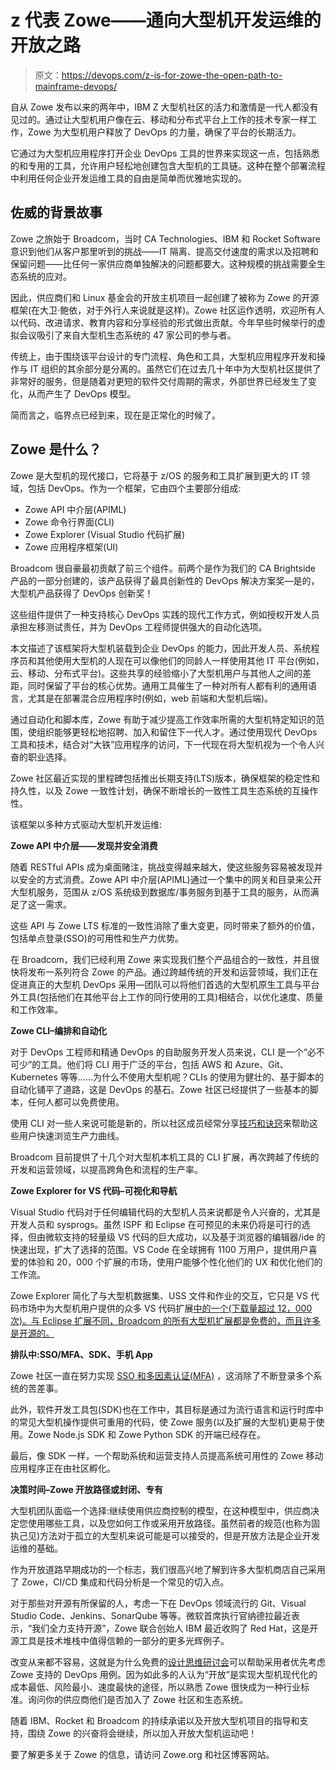 # z 代表 Zowe——通向大型机开发运维的开放之路

> 原文：<https://devops.com/z-is-for-zowe-the-open-path-to-mainframe-devops/>

自从 Zowe 发布以来的两年中，IBM Z 大型机社区的活力和激情是一代人都没有见过的。通过让大型机用户像在云、移动和分布式平台上工作的技术专家一样工作，Zowe 为大型机用户释放了 DevOps 的力量，确保了平台的长期活力。

它通过为大型机应用程序打开企业 DevOps 工具的世界来实现这一点，包括熟悉的和专用的工具，允许用户轻松地创建包含大型机的工具链。这种在整个部署流程中利用任何企业开发运维工具的自由是简单而优雅地实现的。

## 佐威的背景故事

Zowe 之旅始于 Broadcom，当时 CA Technologies、IBM 和 Rocket Software 意识到他们从客户那里听到的挑战——IT 隔离、提高交付速度的需求以及招聘和保留问题——比任何一家供应商单独解决的问题都要大。这种规模的挑战需要全生态系统的应对。

因此，供应商们和 Linux 基金会的开放主机项目一起创建了被称为 Zowe 的开源框架(在大卫·鲍依，对于外行人来说就是这样)。Zowe 社区运作透明，欢迎所有人以代码、改进请求、教育内容和分享经验的形式做出贡献。今年早些时候举行的虚拟会议吸引了来自大型机生态系统的 47 家公司的参与者。

传统上，由于围绕该平台设计的专门流程、角色和工具，大型机应用程序开发和操作与 IT 组织的其余部分是分离的。虽然它们在过去几十年中为大型机社区提供了非常好的服务，但是随着对更短的软件交付周期的需求，外部世界已经发生了变化，从而产生了 DevOps 模型。

简而言之，临界点已经到来，现在是正常化的时候了。

## Zowe 是什么？

Zowe 是大型机的现代接口，它将基于 z/OS 的服务和工具扩展到更大的 IT 领域，包括 DevOps。作为一个框架，它由四个主要部分组成:

*   Zowe API 中介层(APIML)
*   Zowe 命令行界面(CLI)
*   Zowe Explorer (Visual Studio 代码扩展)
*   Zowe 应用程序框架(UI)

Broadcom 很自豪最初贡献了前三个组件。前两个是作为我们的 CA Brightside 产品的一部分创建的，该产品获得了最具创新性的 DevOps 解决方案奖—是的，大型机产品获得了 DevOps 创新奖！

这些组件提供了一种支持核心 DevOps 实践的现代工作方式，例如授权开发人员承担左移测试责任，并为 DevOps 工程师提供强大的自动化选项。

本文描述了该框架将大型机装载到企业 DevOps 的能力，因此开发人员、系统程序员和其他使用大型机的人现在可以像他们的同龄人一样使用其他 IT 平台(例如，云、移动、分布式平台)。这些共享的经验缩小了大型机用户与其他人之间的差距，同时保留了平台的核心优势。通用工具催生了一种对所有人都有利的通用语言，尤其是在部署混合应用程序时(例如，web 前端和大型机后端)。

通过自动化和脚本库，Zowe 有助于减少提高工作效率所需的大型机特定知识的范围，使组织能够更轻松地招聘、加入和留住下一代人才。通过使用现代 DevOps 工具和技术，结合对“大铁”应用程序的访问，下一代现在将大型机视为一个令人兴奋的职业选择。

Zowe 社区最近实现的里程碑包括推出长期支持(LTS)版本，确保框架的稳定性和持久性，以及 Zowe 一致性计划，确保不断增长的一致性工具生态系统的互操作性。

该框架以多种方式驱动大型机开发运维:

**Zowe API 中介层——发现并安全消费**

随着 RESTful APIs 成为桌面赌注，挑战变得越来越大，使这些服务容易被发现并以安全的方式消费。Zowe API 中介层(APIML)通过一个集中的网关和目录来公开大型机服务，范围从 z/OS 系统级到数据库/事务服务到基于工具的服务，从而满足了这一需求。

这些 API 与 Zowe LTS 标准的一致性消除了重大变更，同时带来了额外的价值，包括单点登录(SSO)的可用性和生产力优势。

在 Broadcom，我们已经利用 Zowe 来实现我们整个产品组合的一致性，并且很快将发布一系列符合 Zowe 的产品。通过跨越传统的开发和运营领域，我们正在促进真正的大型机 DevOps 采用—团队可以将他们首选的大型机原生工具与平台外工具(包括他们在其他平台上工作的同行使用的工具)相结合，以优化速度、质量和工作效率。

**Zowe CLI–编排和自动化**

对于 DevOps 工程师和精通 DevOps 的自助服务开发人员来说，CLI 是一个“必不可少”的工具。他们将 CLI 用于广泛的平台，包括 AWS 和 Azure、Git、Kubernetes 等等……为什么不使用大型机呢？CLIs 的使用为健壮的、基于脚本的自动化铺平了道路，这是 DevOps 的基石。Zowe 社区已经提供了一些基本的脚本，任何人都可以免费使用。

使用 CLI 对一些人来说可能是新的，所以社区成员经常分享[技巧和诀窍](https://medium.com/modern-mainframe/zowe-cli-tips-tricks-79607b8dbd4e)来帮助这些用户快速浏览生产力曲线。

Broadcom 目前提供了十几个对大型机本机工具的 CLI 扩展，再次跨越了传统的开发和运营领域，以提高跨角色和流程的生产率。

**Zowe Explorer for VS 代码–可视化和导航**

Visual Studio 代码对于任何编辑代码的大型机人员来说都是令人兴奋的，尤其是开发人员和 sysprogs。虽然 ISPF 和 Eclipse 在可预见的未来仍将是可行的选择，但由微软支持的轻量级 VS 代码的巨大成功，以及基于浏览器的编辑器/ide 的快速出现，扩大了选择的范围。VS Code 在全球拥有 1100 万用户，提供用户喜爱的体验和 20，000 个扩展的市场，使用户能够个性化他们的 UX 和优化他们的工作流。

Zowe Explorer 简化了与大型机数据集、USS 文件和作业的交互，它只是 VS 代码市场中为大型机用户提供的众多 VS 代码扩展[中的一个(下载量超过 12，000 次)。与 Eclipse 扩展不同，Broadcom 的所有大型机扩展都是免费的，而且许多是开源的。](https://marketplace.visualstudio.com/search?term=mainframe&target=VSCode&category=All%20categories&sortBy=Relevance)

**排队中:SSO/MFA、SDK、手机 App**

Zowe 社区一直在努力实现 [SSO 和多因素认证(MFA)](https://medium.com/zowe/single-sign-on-to-z-os-rest-apis-with-zowe-6e35fd022a95) ，这消除了不断登录多个系统的苦差事。

此外，软件开发工具包(SDK)也在工作中，其目标是通过为流行语言和运行时库中的常见大型机操作提供可重用的代码，使 Zowe 服务(以及扩展的大型机)更易于使用。Zowe Node.js SDK 和 Zowe Python SDK 的开端已经存在。

最后，像 SDK 一样，一个帮助系统和运营支持人员提高系统可用性的 Zowe 移动应用程序正在由社区孵化。

**决策时间–Zowe 开放路径或封闭、专有**

大型机团队面临一个选择:继续使用供应商控制的模型，在这种模型中，供应商决定您使用哪些工具，以及您如何工作或采用开放路径。虽然前者的规范(也称为固执己见)方法对于孤立的大型机来说可能是可以接受的，但是开放方法是企业开发运维的基础。

作为开放道路早期成功的一个标志，我们很高兴地了解到许多大型机商店自己采用了 Zowe，CI/CD 集成和代码分析是一个常见的切入点。

对于那些对开源有所保留的人，考虑一下在 DevOps 领域流行的 Git、Visual Studio Code、Jenkins、SonarQube 等等。微软首席执行官纳德拉最近表示，“我们全力支持开源”，Zowe 联合创始人 IBM 最近收购了 Red Hat，这是开源工具是技术堆栈中值得信赖的一部分的更多光辉例子。

改变从来都不容易，这就是为什么免费的[设计思维研讨会](https://mainframe.broadcom.com/resources/design-thinking-workshop?hsCtaTracking=a8403839-e30b-49bf-b7eb-0c9299e512f8%7Ca23b6c1b-601d-4436-9425-acac3aa0d427)可以帮助采用者优先考虑 Zowe 支持的 DevOps 用例。因为如此多的人认为“开放”是实现大型机现代化的成本最低、风险最小、速度最快的途径，所以熟悉 Zowe 很快成为一种行业标准。询问你的供应商他们是否加入了 Zowe 社区和生态系统。

随着 IBM、Rocket 和 Broadcom 的持续承诺以及开放大型机项目的指导和支持，围绕 Zowe 的兴奋将会继续，所以加入开放大型机运动吧！

要了解更多关于 Zowe 的信息，请访问 Zowe.org 和社区博客网站。